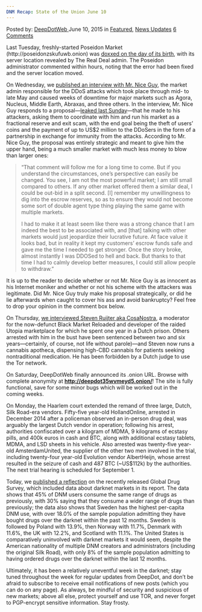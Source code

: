 ```yaml
---
DNM Recap: State of the Union June 10
---
```

<article class="post-listing post-10660 post type-post status-publish format-standard has-post-thumbnail hentry  tag-dnm tag-june tag-recap tag-state tag-union">
    <div class="post-inner">
        <span>Posted by: <a href="https://www.deepdotweb.com/author/admin/" title="">DeepDotWeb </a></span>
    <span>June 10, 2015</span>
    <span>in <a href="https://www.deepdotweb.com/category/deepdot-news/" rel="category tag">Featured</a>, <a href="https://www.deepdotweb.com/category/news-updates/" rel="category tag">News Updates</a></span>
    <span><a href="https://www.deepdotweb.com/2015/06/10/dnm-recap-state-of-the-union-june-9/#comments">6 Comments</a></span>
    </p>
    <div class="clear"></div>
    <div class="entry">
    <p>Last Tuesday, freshly-started Poseidon Market (http://poseidonzskufuwb.onion) was <a href="https://www.deepdotweb.com/2015/06/02/poseidon-market-doxxed-hosting-location-revealed/">doxxed on the day of its birth</a>, with its server location revealed by The Real Deal admin. The Poseidon administrator commented within hours, noting that the error had been fixed and the server location moved.</p>
    <p>On Wednesday, we <a href="https://www.deepdotweb.com/2015/06/03/interview-with-mr-nice-guy-market-admin/">published an interview with Mr. Nice Guy</a>, the market admin responsible for the DDoS attacks which took place through mid- to late May and caused weeks of downtime for major markets such as Agora, Nucleus, Middle Earth, Abraxas, and three others. In the interview, Mr. Nice Guy responds to a proposal—<a href="https://www.deepdotweb.com/2015/05/31/meet-the-market-admin-who-was-responsible-for-the-ddos-attacks/">leaked last Sunday</a>—that he made to his attackers, asking them to coordinate with him and run his market as a fractional reserve and exit scam, with the end goal being the theft of users’ coins and the payment of up to US$2 million to the DDoSers in the form of a partnership in exchange for immunity from the attacks. According to Mr. Nice Guy, the proposal was entirely strategic and meant to give him the upper hand, being a much smaller market with much less money to blow than larger ones:</p>
    <blockquote><p>“That comment will follow me for a long time to come. But if you understand the circumstances, one’s perspective can easily be changed. You see, I am not the most powerful market; I am still small compared to others. If any other market offered them a similar deal, I could be out-bid in a split second. [I] remember my unwillingness to dig into the escrow reserves, so as to ensure they would not become some sort of double agent type thing playing the same game with multiple markets.</p>
    <p>I had to make it at least seem like there was a strong chance that I am indeed the best to be associated with, and [that] talking with other markets would just jeopardize their lucrative future. At face value it looks bad, but in reality it kept my customers’ escrow funds safe and gave me the time I needed to get stronger. Once the story broke, almost instantly I was DDOSed to hell and back. But thanks to that time I had to calmly develop better measures, I could still allow people to withdraw.”</p></blockquote>
    <p>It is up to the reader to decide whether or not Mr. Nice Guy is as innocent as his Internet moniker and whether or not his scheme with the attackers was legitimate. Did Mr. Nice Guy truly make his proposal strategically, or did he lie afterwards when caught to cover his ass and avoid bankruptcy? Feel free to drop your opinion in the comment box below.</p>
    <p>On Thursday, <a href="https://www.deepdotweb.com/2015/06/04/meet-steven-ruijter-utopia-market-developer-aka-cosanostra/">we interviewed Steven Ruijter aka CosaNostra</a>, a moderator for the now-defunct Black Market Reloaded and developer of the raided Utopia marketplace for which he spent one year in a Dutch prison. Others arrested with him in the bust have been sentenced between two and six years—certainly, of course, not life without parole)—and Steven now runs a cannabis apotheca, dispensing high-CBD cannabis for patients seeking nontraditional medication. He has been forbidden by a Dutch judge to use the Tor network.</p>
    <p>On Saturday, DeepDotWeb finally announced its .onion URL. Browse with complete anonymity at <span style="text-decoration: underline;"><strong>http://deepdot35wvmeyd5.onion/</strong></span>! The site is fully functional, save for some minor bugs which will be worked out in the coming weeks.</p>
    <p>On Monday, the Haarlem court extended the remand of three large, Dutch, Silk Road-era vendors. Fifty-five year-old HollandOnline, arrested in December 2014 after a policeman observed an in-person drug deal, was arguably the largest Dutch vendor in operation; following his arrest, authorities confiscated over a kilogram of MDMA, 9 kilograms of ecstasy pills, and 400k euros in cash and BTC, along with additional ecstasy tablets, MDMA, and LSD sheets in his vehicle. Also arrested was twenty-five year-old AmsterdamUnited, the supplier of the other two men involved in the trial, including twenty-four year-old Evolution vendor AlbertHeijn, whose arrest resulted in the seizure of cash and 487 BTC (~US$112k) by the authorities. The next trial hearing is scheduled for September 1.</p>
    <p>Today, we <a href="https://www.deepdotweb.com/2015/06/09/reflections-on-the-global-drug-survey-view-on-dark-net-markets/">published a reflection</a> on the recently released Global Drug Survey, which included data about darknet markets in its report. The data shows that 45% of DNM users consume the same range of drugs as previously, with 30% saying that they consume a wider range of drugs than previously; the data also shows that Sweden has the highest per-capita DNM use, with over 18.0% of the sample population admitting they have bought drugs over the darknet within the past 12 months. Sweden is followed by Poland with 13.9%, then Norway with 11.7%, Denmark with 11.6%, the UK with 12.2%, and Scotland with 11.1%. The United States is comparatively uninvolved with darknet markets it would seem, despite the American nationality of multiple DNM creators and administrators (including the original Silk Road), with only 8% of the sample population admitting to having ordered drugs over the darknet within the last 12 months.</p>
    <p>Ultimately, it has been a relatively uneventful week in the darknet; stay tuned throughout the week for regular updates from DeepDot, and don’t be afraid to subscribe to receive email notifications of new posts (which you can do on any page). As always, be mindful of security and suspicious of new markets; above all else, protect yourself and use TOR, and never forget to PGP-encrypt sensitive information. Stay frosty.</p>
    </div>
    <span style="display:none"><a href="https://www.deepdotweb.com/tag/dnm/" rel="tag">dnm</a> <a href="https://www.deepdotweb.com/tag/june/" rel="tag">june</a> <a href="https://www.deepdotweb.com/tag/recap/" rel="tag">recap</a> <a href="https://www.deepdotweb.com/tag/state/" rel="tag">state</a> <a href="https://www.deepdotweb.com/tag/union/" rel="tag">union</a></span> <span style="display:none" class="updated">2015-06-10</span>
    <div style="display:none" class="vcard author" itemprop="author" itemscope itemtype="http://schema.org/Person"><strong class="fn" itemprop="name"><a href="https://www.deepdotweb.com/author/admin/" title="Posts by DeepDotWeb" rel="author">DeepDotWeb</a></strong></div>
    </div>
</article>

